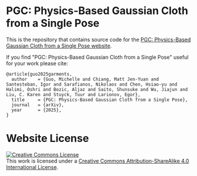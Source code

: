 # PGC: Physics-Based Gaussian Cloth from a Single Pose

This is the repository that contains source code for the [PGC: Physics-Based Gaussian Cloth from a Single Pose website](https://phys-gaussian-cloth.github.io/).

If you find "PGC: Physics-Based Gaussian Cloth from a Single Pose" useful for your work please cite:
```
@article{guo2025garments,
  author    = {Guo, Michelle and Chiang, Matt Jen-Yuan and Santesteban, Igor and Sarafianos, Nikolaos and Chen, Hsiao-yu and Halimi, Oshri and Bozic, Aljaz and Saito, Shunsuke and Wu, Jiajun and Liu, C. Karen and Stuyck, Tuur and Larionov, Egor},
  title     = {PGC: Physics-Based Gaussian Cloth from a Single Pose},
  journal   = {arXiv},
  year      = {2025},
}
```

# Website License
<a rel="license" href="http://creativecommons.org/licenses/by-sa/4.0/"><img alt="Creative Commons License" style="border-width:0" src="https://i.creativecommons.org/l/by-sa/4.0/88x31.png" /></a><br />This work is licensed under a <a rel="license" href="http://creativecommons.org/licenses/by-sa/4.0/">Creative Commons Attribution-ShareAlike 4.0 International License</a>.

